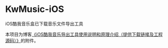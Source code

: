 # KwMusic-iOS
iOS酷我音乐盒已下载音乐文件导出工具

本项目为博客[《iOS酷我音乐导出工具使用说明和原理介绍（提供下载链接及工程源码）》](http://www.paincker.com/ios-kwmusic-export-tools)的附件。

